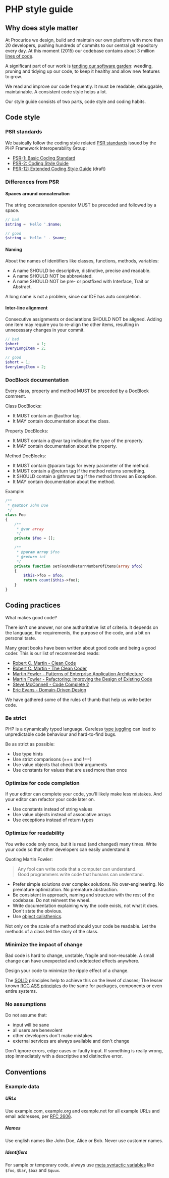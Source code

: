 # PHP style guide

## Why does style matter

At Procurios we design, build and maintain our own platform with more than 20 developers, pushing hundreds of commits to our central git repository every day. At this moment (2015) our codebase contains about 3 million [lines of code](http://www.informationisbeautiful.net/visualizations/million-lines-of-code/).

A significant part of our work is [tending our software garden](http://blog.codinghorror.com/tending-your-software-garden/): weeding, pruning and tidying up our code, to keep it healthy and allow new features to grow.

We read and improve our code frequently. It must be readable, debuggable, maintainable. A consistent code style helps a lot.

Our style guide consists of two parts, code style and coding habits.

## Code style

### PSR standards

We basically follow the coding style related [PSR standards](http://www.php-fig.org/psr/) issued by the PHP Framework Interoperability Group:

* [PSR-1: Basic Coding Standard](http://www.php-fig.org/psr/psr-1/)
* [PSR-2: Coding Style Guide](http://www.php-fig.org/psr/psr-2/)
* [PSR-12: Extended Coding Style Guide](https://github.com/php-fig/fig-standards/blob/master/proposed/extended-coding-style-guide.md) (draft)

### Differences from PSR

#### Spaces around concatenation

The string concatenation operator MUST be preceded and followed by a space.

```php
// bad
$string = 'Hello '.$name;

// good
$string = 'Hello ' . $name;
```

#### Naming

About the names of identifiers like classes, functions, methods, variables:

* A name SHOULD be descriptive, distinctive, precise and readable.
* A name SHOULD NOT be abbreviated.
* A name SHOULD NOT be pre- or postfixed with Interface, Trait or Abstract.

A long name is not a problem, since our IDE has auto completion.

#### Inter-line alignment

Consecutive assignments or declarations SHOULD NOT be aligned. Adding one item may require you to re-align the other items, resulting in unnecessary changes in your commit.

```php
// bad
$short        = 1;
$veryLongItem = 2;

// good
$short = 1;
$veryLongItem = 2;
```

### DocBlock documentation

Every class, property and method MUST be preceded by a DocBlock comment.

Class DocBlocks:

* It MUST contain an @author tag.
* It MAY contain documentation about the class.

Property DocBlocks:

* It MUST contain a @var tag indicating the type of the property.
* It MAY contain documentation about the property.

Method DocBlocks:

* It MUST contain @param tags for every parameter of the method.
* It MUST contain a @return tag if the method returns something.
* It SHOULD contain a @throws tag if the method throws an Exception.
* It MAY contain documentation about the method.

Example:

```php
/**
 * @author John Doe
 */
class Foo
{
	/**
	 * @var array
	 */
	private $foo = [];

	/**
	 * @param array $foo
	 * @return int
	 */
	private function setFooAndReturnNumberOfItems(array $foo)
	{
		$this->foo = $foo;
		return count($this->foo);
	}
}
```


## Coding practices

What makes good code?

There isn't one answer, nor one authoritative list of criteria. It depends on the language, the requirements, the purpose of the code, and a bit on personal taste.

Many great books have been written about good code and being a good coder. This is our list of recommended reads:

* [Robert C. Martin - Clean Code](http://www.amazon.com/dp/0132350882)
* [Robert C. Martin - The Clean Coder](http://www.amazon.com/dp/0137081073)
* [Martin Fowler - Patterns of Enterprise Application Architecture](http://www.amazon.com/dp/0321127420)
* [Martin Fowler - Refactoring: Improving the Design of Existing Code](http://www.amazon.com/dp/0201485672)
* [Steve McConnell - Code Complete 2](http://www.amazon.com/dp/0735619670)
* [Eric Evans - Domain-Driven Design](http://www.amazon.com/dp/0321125215)

We have gathered some of the rules of thumb that help us write better code.

### Be strict

PHP is a dynamically typed language. Careless [type juggling](http://php.net/manual/en/language.types.type-juggling.php) can lead to unpredictable code behaviour and hard-to-find bugs.

Be as strict as possible:

* Use type hints
* Use strict comparisons (=== and !==)
* Use value objects that check their arguments
* Use constants for values that are used more than once

### Optimize for code completion

If your editor can complete your code, you'll likely make less mistakes. And your editor can refactor your code later on.

* Use constants instead of string values
* Use value objects instead of associative arrays
* Use exceptions instead of return types

### Optimize for readability

You write code only once, but it is read (and changed) many times. Write your code so that other developers can easily understand it.

Quoting Martin Fowler:

> Any fool can write code that a computer can understand.<br />
> Good programmers write code that humans can understand.

* Prefer simple solutions over complex solutions. No over-engineering. No premature optimization. No premature abstraction.
* Be consistent in approach, naming and structure with the rest of the codebase. Do not reinvent the wheel.
* Write documentation explaining why the code exists, not what it does. Don't state the obvious.
* Use [object calisthenics](http://williamdurand.fr/2013/06/03/object-calisthenics/).

Not only on the scale of a method should your code be readable. Let the methods of a class tell the story of the class.

### Minimize the impact of change

Bad code is hard to change, unstable, fragile and non-reusable. A small change can have unexpected
and undetected effects anywhere.

Design your code to minimize the ripple effect of a change.

The [SOLID](https://en.wikipedia.org/wiki/SOLID_(object-oriented_design)) principles help to achieve this on
the level of classes; The lesser known [RCC ASS principles](http://butunclebob.com/ArticleS.UncleBob.PrinciplesOfOod)
do the same for packages, components or even entire systems.

### No assumptions

Do not assume that:

* input will be sane
* all users are benevolent
* other developers don't make mistakes
* external services are always available and don't change

Don't ignore errors, edge cases or faulty input. If something is really wrong, stop immediately with a descriptive and distinctive error.

## Conventions

### Example data

##### URLs
Use example.com, example.org and example.net for all example URLs and email addresses, per [RFC 2606](http://www.faqs.org/rfcs/rfc2606).

##### Names
Use english names like John Doe, Alice or Bob. Never use customer names.

##### Identifiers
For sample or temporary code, always use [meta syntactic variables](http://www.jargon.net/jargonfile/m/metasyntacticvariable.html) like `$foo`, `$bar`, `$baz` and `$quux`.
